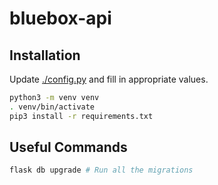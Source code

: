 # bluebox-api

## Installation

Update [./config.py](config.py) and fill in appropriate values.

```bash
python3 -m venv venv 
. venv/bin/activate
pip3 install -r requirements.txt 
```

## Useful Commands

```bash
flask db upgrade # Run all the migrations
```

